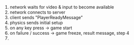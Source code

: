 1) network waits for video & input to become available
2) network connects to server
3) client sends "PlayerReadyMessage"
4) physics sends initial setup
5) on any key press -> game start
6) on failure / success -> game freeze, result message, step 4
7)
